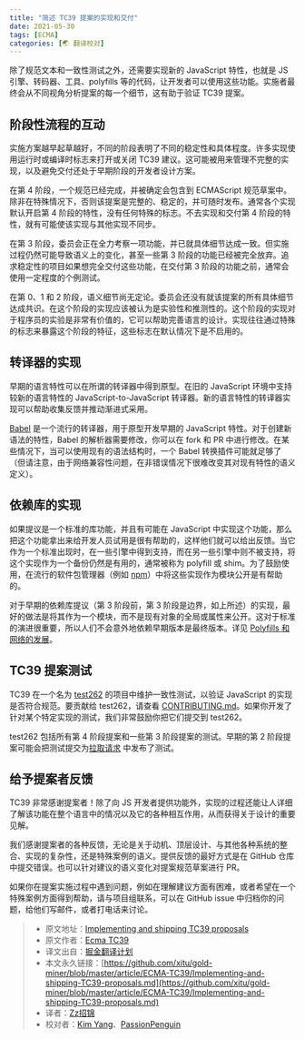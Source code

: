 ```yaml
---
title: "简述 TC39 提案的实现和交付"
date: 2021-05-30
tags: [ECMA]
categories: [🌏 翻译校对]
---
```


除了规范文本和一致性测试之外，还需要实现新的 JavaScript 特性，也就是 JS 引擎、转码器、工具、polyfills 等的代码，让开发者可以使用这些功能。实施者最终会从不同视角分析提案的每一个细节，这有助于验证 TC39 提案。
<!-- more -->
## 阶段性流程的互动

实施方案越早起草越好，不同的阶段表明了不同的稳定性和具体程度。许多实现使用运行时或编译时标志来打开或关闭 TC39 建议。这可能被用来管理不完整的实现，以及避免交付还处于早期阶段的开发者设计方案。

在第 4 阶段，一个规范已经完成，并被确定会包含到 ECMAScript 规范草案中。除非在特殊情况下，否则该提案是完整的、稳定的，并可随时发布。通常各个实现默认开启第 4 阶段的特性，没有任何特殊的标志。不去实现和交付第 4 阶段的特性，就有可能使该实现与其他实现不同步。

在第 3 阶段，委员会正在全力考察一项功能，并已就具体细节达成一致。但实施过程仍然可能导致语义上的变化，甚至一些第 3 阶段的功能已经被完全放弃。追求稳定性的项目如果想完全交付这些功能，在交付第 3 阶段的功能之前，通常会使用一定程度的个例测试。

在第 0、1 和 2 阶段，语义细节尚无定论。委员会还没有就该提案的所有具体细节达成共识。在这个阶段的实现应该被认为是实验性和推测性的。这个阶段的实现对于程序员的实验是非常有价值的，它可以帮助完善语言的设计。实现往往通过特殊的标志来暴露这个阶段的特征，这些标志在默认情况下是不启用的。

## 转译器的实现

早期的语言特性可以在所谓的转译器中得到原型。在旧的 JavaScript 环境中支持较新的语言特性的 JavaScript-to-JavaScript 转译器。新的语言特性的转译器实现可以帮助收集反馈并推动渐进式采用。

[Babel](https://babeljs.io/) 是一个流行的转译器，用于原型开发早期的 JavaScript 特性。对于创建新语法的特性，Babel 的解析器需要修改，你可以在 fork 和 PR 中进行修改。在某些情况下，当可以使用现有的语法结构时，一个 Babel 转换插件可能就足够了（但请注意，由于网络兼容性问题，在非错误情况下很难改变其对现有特性的语义定义）。

## 依赖库的实现

如果提议是一个标准的库功能，并且有可能在 JavaScript 中实现这个功能，那么把这个功能拿出来给开发人员试用是很有帮助的，这样他们就可以给出反馈。当它作为一个标准出现时，在一些引擎中得到支持，而在另一些引擎中则不被支持，将这个实现作为一个备份仍然是有用的，通常被称为 polyfill 或 shim。为了鼓励使用，在流行的软件包管理器（例如 [npm](https://www.npmjs.com/)）中将这些实现作为模块公开是有帮助的。

对于早期的依赖库提议（第 3 阶段前，第 3 阶段是边界，如上所述）的实现，最好的做法是将其作为一个模块，而不是现有对象的全局或属性来公开。这对于标准的演进很重要，所以人们不会意外地依赖早期版本是最终版本。详见 [Polyfills 和网络的发展](https://www.w3.org/2001/tag/doc/polyfills/)。

## TC39 提案测试

TC39 在一个名为 [test262](https://github.com/tc39/test262/) 的项目中维护一致性测试，以验证 JavaScript 的实现是否符合规范。要贡献给 test262，请查看 [CONTRIBUTING.md](https://github.com/tc39/test262/blob/master/CONTRIBUTING.md)。如果你开发了针对某个特定实现的测试，我们非常鼓励你把它们提交到 test262。

test262 包括所有第 4 阶段提案和一些第 3 阶段提案的测试。早期的第 2 阶段提案可能会把测试提交为[拉取请求](https://github.com/tc39/test262/pulls) 中发布了测试。

## 给予提案者反馈

TC39 非常感谢提案者！除了向 JS 开发者提供功能外，实现的过程还能让人详细了解该功能在整个语言中的情况以及它的各种相互作用，从而获得关于设计的重要见解。

我们感谢提案者的各种反馈，无论是关于动机、顶层设计、与其他各种系统的整合、实现的复杂性，还是特殊案例的语义。提供反馈的最好方式是在 GitHub 仓库中提交错误。也可以针对建议的语义变化对提案规范草案进行 PR。

如果你在提案实施过程中遇到问题，例如在理解建议方面有困难，或者希望在一个特殊案例方面得到帮助，请与项目组联系，可以在 GitHub issue 中归档你的问题，给他们写邮件，或者打电话来讨论。

> * 原文地址：[Implementing and shipping TC39 proposals](https://github.com/tc39/how-we-work/blob/master/implement.md)
> * 原文作者：[Ecma TC39](https://github.com/tc39/how-we-work)
> * 译文出自：[掘金翻译计划](https://github.com/xitu/gold-miner)
> * 本文永久链接：[https://github.com/xitu/gold-miner/blob/master/article/ECMA-TC39/Implementing-and-shipping-TC39-proposals.md](https://github.com/xitu/gold-miner/blob/master/article/ECMA-TC39/Implementing-and-shipping-TC39-proposals.md)
> * 译者：[Zz招锦](https://github.com/zenblo)
> * 校对者：[Kim Yang](https://github.com/KimYangOfCat)、[PassionPenguin](https://github.com/PassionPenguin)